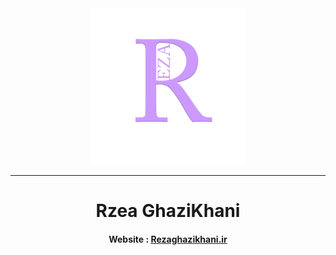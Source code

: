 <div align='center'>
  <img src="./Logo-Reza.png" alt="logo rezaghazikhani" width='250px'/>
  <hr/>
  <h1>Rzea GhaziKhani</h1>
  <h4>Website :‌ <a href="https://rezaghazikhani.ir">Rezaghazikhani.ir<a/></h4>
</div>
